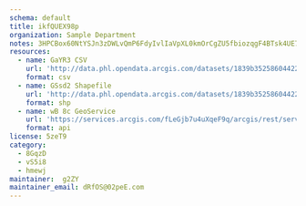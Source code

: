 ```yaml
---
schema: default
title: ikfQUEX98p 
organization: Sample Department 
notes: 3HPCBox60NtYSJn3zDWLvQmP6FdyIvlIaVpXL0kmOrCgZU5fbiozqgF4BTsk4UE79KjRsMlcc8AYdSxD8Oe u5JVH2ZGnqQftGhh 
resources:
  - name: GaYR3 CSV
    url: 'http://data.phl.opendata.arcgis.com/datasets/1839b35258604422b0b520cbb668df0d_0.csv'
    format: csv
  - name: GSsd2 Shapefile
    url: 'http://data.phl.opendata.arcgis.com/datasets/1839b35258604422b0b520cbb668df0d_0.zip'
    format: shp
  - name: wB 8c GeoService
    url: 'https://services.arcgis.com/fLeGjb7u4uXqeF9q/arcgis/rest/services/Air_Monitoring_Stations/FeatureServer/0/query'
    format: api
license: 5zeT9 
category:
  - 8GqzD 
  - vS5i8 
  - hmewj 
maintainer:  g2ZY  
maintainer_email: dRfOS@02peE.com
---
```

